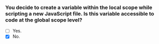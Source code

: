 ### You decide to create a variable within the local scope while scripting a new JavaScript file. Is this variable accessible to code at the global scope level?

- [ ] Yes.
- [x] No.

